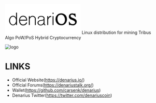 ![logo](https://github.com/jarleven/DenariOS/blob/master/denarios.png)
Linux distribution for mining Tribus Algo PoW/PoS Hybrid Cryptocurrency

![logo](http://i.imgur.com/gIe5vnw.png)



LINKS
==========================
* Official Website(https://denarius.io/)
* Official Forums(https://denariustalk.org/)
* Wallet(https://github.com/carsenk/denarius)
* Denarius Twitter(https://twitter.com/denariuscoin)
